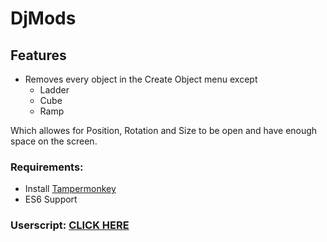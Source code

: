 # DjMods
## Features
* Removes every object in the Create Object menu except
  - Ladder
  - Cube
  - Ramp

Which allowes for Position, Rotation and Size to be open and have enough space on the screen.
### Requirements:
* Install [Tampermonkey](https://chrome.google.com/webstore/detail/tampermonkey/dhdgffkkebhmkfjojejmpbldmpobfkfo?hl=en)
* ES6 Support
### Userscript: [CLICK HERE](https://github.com/KnKravlegard/DjMods/blob/master/script.user.js)

